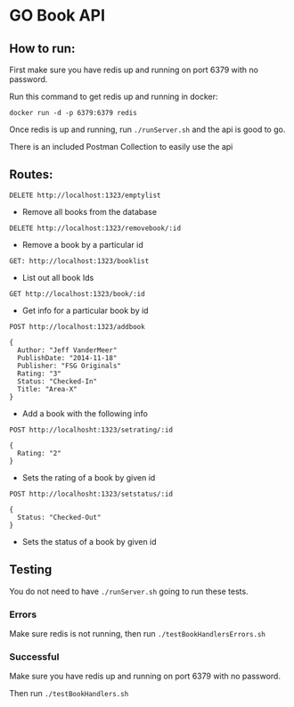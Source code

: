 # GO Book API

## How to run:

First make sure you have redis up and running on port 6379 with no password.

Run this command to get redis up and running in docker:
```
docker run -d -p 6379:6379 redis
```

Once redis is up and running, run `./runServer.sh` and the api is good to go.

There is an included Postman Collection to easily use the api

## Routes:

`DELETE http://localhost:1323/emptylist`
- Remove all books from the database

`DELETE http://localhost:1323/removebook/:id`
- Remove a book by a particular id

`GET: http://localhost:1323/booklist`
- List out all book Ids

`GET http://localhost:1323/book/:id`
- Get info for a particular book by id

`POST http://localhost:1323/addbook`
```
{
  Author: "Jeff VanderMeer"
  PublishDate: "2014-11-18"
  Publisher: "FSG Originals"
  Rating: "3"
  Status: "Checked-In"
  Title: "Area-X"
}
```
- Add a book with the following info

`POST http://localhosht:1323/setrating/:id`
```
{
  Rating: "2"
}
```
- Sets the rating of a book by given id

`POST http://localhosht:1323/setstatus/:id`
```
{
  Status: "Checked-Out"
}
```
- Sets the status of a book by given id

## Testing

You do not need to have `./runServer.sh` going to run these tests.

### Errors

Make sure redis is not running, then run `./testBookHandlersErrors.sh`

### Successful

Make sure you have redis up and running on port 6379 with no password.

Then run `./testBookHandlers.sh`
